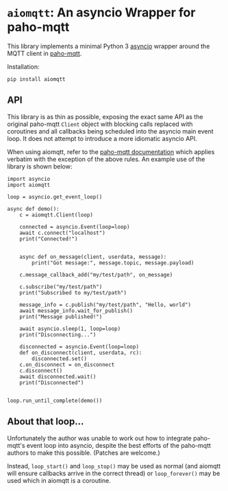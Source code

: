 `aiomqtt`: An asyncio Wrapper for paho-mqtt
===========================================

This library implements a minimal Python 3
[asyncio](https://docs.python.org/3/library/asyncio.html) wrapper around the
MQTT client in [paho-mqtt](https://github.com/eclipse/paho.mqtt.python).

Installation:

    pip install aiomqtt

API
---

This library is as thin as possible, exposing the exact same API as the
original paho-mqtt `Client` object with blocking calls replaced with coroutines
and all callbacks being scheduled into the asyncio main event loop. It does not
attempt to introduce a more idiomatic asyncio API.

When using aiomqtt, refer to the [paho-mqtt
documentation](https://pypi.python.org/pypi/paho-mqtt/1.1) which applies
verbatim with the exception of the above rules. An example use of the library
is shown below:

    import asyncio
    import aiomqtt
    
    loop = asyncio.get_event_loop()
    
    async def demo():
        c = aiomqtt.Client(loop)
        
        connected = asyncio.Event(loop=loop)
        await c.connect("localhost")
        print("Connected!")
        

        async def on_message(client, userdata, message):
            print("Got message:", message.topic, message.payload)

        c.message_callback_add("my/test/path", on_message)

        c.subscribe("my/test/path")
        print("Subscribed to my/test/path")
                
        message_info = c.publish("my/test/path", "Hello, world")
        await message_info.wait_for_publish()
        print("Message published!")
        
        await asyncio.sleep(1, loop=loop)
        print("Disconnecting...")
        
        disconnected = asyncio.Event(loop=loop)
        def on_disconnect(client, userdata, rc):
            disconnected.set()
        c.on_disconnect = on_disconnect
        c.disconnect()
        await disconnected.wait()
        print("Disconnected")
        
    
    loop.run_until_complete(demo())


About that loop...
------------------

Unfortunately the author was unable to work out how to integrate paho-mqtt's
event loop into asyncio, despite the best efforts of the paho-mqtt authors to
make this possible. (Patches are welcome.)

Instead, `loop_start()` and `loop_stop()` may be used as normal (and aiomqtt
will ensure callbacks arrive in the correct thread) or `loop_forever()` may be
used which in aiomqtt is a coroutine.
